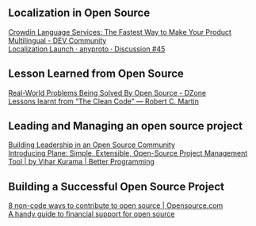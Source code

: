 ## Localization in Open Source
[Crowdin Language Services: The Fastest Way to Make Your Product Multilingual - DEV Community](https://dev.to/crowdin/crowdin-language-services-the-fastest-way-to-make-your-product-multilingual-20c9)
<br>
[Localization Launch · anyproto · Discussion #45](https://github.com/orgs/anyproto/discussions/45)

## Lesson Learned from Open Source
[Real-World Problems Being Solved By Open Source - DZone](https://dzone.com/articles/real-world-problems-being-solved-by-open-source)
<br>
[Lessons learnt from “The Clean Code” — Robert C. Martin](https://medium.com/@huytrongnguyen1985/lessons-learnt-from-the-clean-code-robert-c-martin-cecbe2b09139)

## Leading and Managing an open source project
[Building Leadership in an Open Source Community](https://www.linuxfoundation.org/resources/open-source-guides/building-leadership-in-an-open-source-community)
<br>
[Introducing Plane: Simple, Extensible, Open-Source Project Management Tool | by Vihar Kurama | Better Programming](https://betterprogramming.pub/introducing-plane-simple-extensible-open-source-project-management-tool-d56dfac886ed)

## Building a Successful Open Source Project
[8 non-code ways to contribute to open source | Opensource.com](https://opensource.com/life/16/1/8-ways-contribute-open-source-without-writing-code)
<br>
[A handy guide to financial support for open source](https://github.com/nayafia/lemonade-stand)
